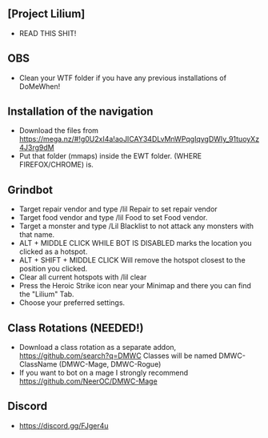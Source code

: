 ## [Project Lilium]
- READ THIS SHIT!

## OBS
- Clean your WTF folder if you have any previous installations of DoMeWhen!

## Installation of the navigation
- Download the files from https://mega.nz/#!g0U2xI4a!aoJICAY34DLvMnWPqgIqygDWIy_91tuoyXz4J3rg9dM
- Put that folder (mmaps) inside the EWT folder. (WHERE FIREFOX/CHROME) is.

## Grindbot
- Target repair vendor and type /lil Repair to set repair vendor
- Target food vendor and type /lil Food to set Food vendor.
- Target a monster and type /Lil Blacklist to not attack any monsters with that name. 
- ALT + MIDDLE CLICK WHILE BOT IS DISABLED marks the location you clicked as a hotspot.
- ALT + SHIFT + MIDDLE CLICK Will remove the hotspot closest to the position you clicked.
- Clear all current hotspots with /lil clear
- Press the Heroic Strike icon near your Minimap and there you can find the "Lilium" Tab.
- Choose your preferred settings.

## Class Rotations (NEEDED!)
- Download a class rotation as a separate addon, https://github.com/search?q=DMWC Classes will be named DMWC-ClassName (DMWC-Mage, DMWC-Rogue)
- If you want to bot on a mage I strongly recommend https://github.com/NeerOC/DMWC-Mage

## Discord
- https://discord.gg/FJger4u
